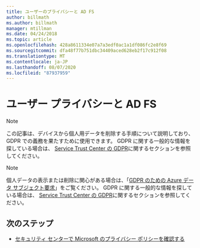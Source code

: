 ```yaml
---
title: ユーザーのプライバシーと AD FS
author: billmath
ms.author: billmath
manager: mtillman
ms.date: 04/24/2018
ms.topic: article
ms.openlocfilehash: 428a8611334e07a7a3edf0ac1a1df086fc2e8f69
ms.sourcegitcommit: dfa48f77b751dbc34409aced628eb2f17c912f08
ms.translationtype: MT
ms.contentlocale: ja-JP
ms.lasthandoff: 08/07/2020
ms.locfileid: "87937959"
---
```

# <a name="user-privacy-and-ad-fs"></a>ユーザー プライバシーと AD FS



>[!Note]
> この記事は、デバイスから個人用データを削除する手順について説明しており、GDPR での義務を果たすために使用できます。 GDPR に関する一般的な情報を探している場合は、 [Service Trust Center の GDPR](https://www.microsoft.com/TrustCenter/Privacy/gdpr/default.aspx)に関するセクションを参照してください。

>[!Note]
>個人データの表示または削除に関心がある場合は、「[GDPR のための Azure データ サブジェクト要求](/microsoft-365/compliance/gdpr-dsr-azure)」をご覧ください。 GDPR に関する一般的な情報を探している場合は、 [Service Trust Center の GDPR](https://www.microsoft.com/TrustCenter/Privacy/gdpr/default.aspx)に関するセクションを参照してください。

## <a name="next-steps"></a>次のステップ
* [セキュリティ センターで Microsoft のプライバシー ポリシーを確認する](https://www.microsoft.com/trustcenter)


